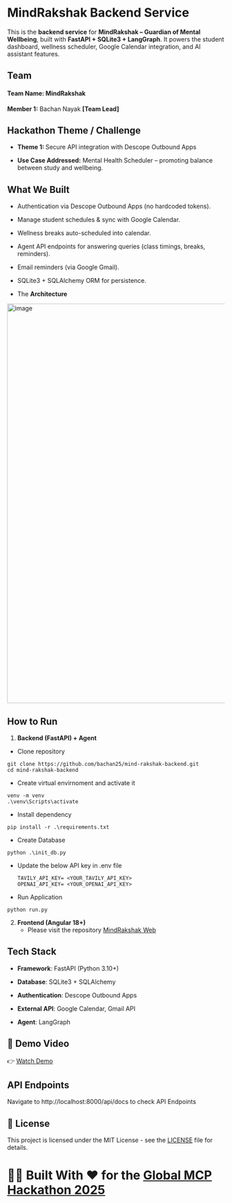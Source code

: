 
# MindRakshak Backend Service

This is the **backend service** for **MindRakshak – Guardian of Mental Wellbeing**, built with **FastAPI + SQLite3 + LangGraph**.
It powers the student dashboard, wellness scheduler, Google Calendar integration, and AI assistant features.

## Team

#### Team Name: MindRakshak

<b>Member 1:</b> Bachan Nayak <b>[Team Lead]</b>

## Hackathon Theme / Challenge

- <b>Theme 1: </b> Secure API integration with Descope Outbound Apps

- <b>Use Case Addressed:</b> Mental Health Scheduler – promoting balance between study and wellbeing.

## What We Built

- Authentication via Descope Outbound Apps (no hardcoded tokens).

- Manage student schedules & sync with Google Calendar.

- Wellness breaks auto-scheduled into calendar.

- Agent API endpoints for answering queries (class timings, breaks, reminders).

- Email reminders (via Google Gmail).

- SQLite3 + SQLAlchemy ORM for persistence.

- The <b>Architecture </b>
<img width="1968" height="924" alt="image" src="https://github.com/user-attachments/assets/3daf5357-e7d3-427b-9d35-f319ea6a9b8f" />

## How to Run
1. **Backend (FastAPI) + Agent**
- Clone repository
```
git clone https://github.com/bachan25/mind-rakshak-backend.git
cd mind-rakshak-backend
```
- Create virtual envirnoment and activate it
```
venv -m venv
.\venv\Scripts\activate
```
- Install dependency
```
pip install -r .\requirements.txt
```
- Create Database
```
python .\init_db.py
```
- Update the below API key in .env file
  ```
  TAVILY_API_KEY= <YOUR_TAVILY_API_KEY>
  OPENAI_API_KEY= <YOUR_OPENAI_API_KEY>
  ```
- Run Application
```
python run.py
```

2. **Frontend (Angular 18+)**
   - Please visit the repository [MindRakshak Web](https://github.com/bachan25/mind-rakshak-web.git)

## Tech Stack
- **Framework**: FastAPI (Python 3.10+)

- **Database**: SQLite3 + SQLAlchemy

- **Authentication**: Descope Outbound Apps

- **External API**: Google Calendar, Gmail API

- **Agent**: LangGraph

## 🎥 Demo Video

👉 [Watch Demo](https://youtu.be/nput9WaXqI0)

## API Endpoints
Navigate to http://localhost:8000/api/docs to check API Endpoints


## 📄 License
This project is licensed under the MIT License - see the [LICENSE](LICENSE) file for details.

# 🧑‍💻 Built With ❤️ for the [Global MCP Hackathon 2025](https://www.hackerearth.com/challenges/hackathon/mcp-hackathon/)

